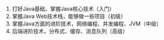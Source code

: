 1. 打好Java基础，掌握Java核心技术（入门）
2. 掌握Java Web技术栈，能够做一些项目（初级）
3. 掌握Java方面的进阶技术，网络编程、并发编程、JVM（中级）
4. 后端进阶技术，分布式、缓存、消息队列（高级）